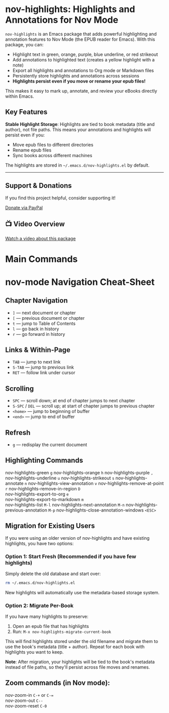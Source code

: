 
# nov-highlights: Highlights and Annotations for Nov Mode

`nov-highlights` is an Emacs package that adds powerful highlighting and annotation features to Nov Mode (the EPUB reader for Emacs). With this package, you can:

- Highlight text in green, orange, purple, blue underline, or red strikeout
- Add annotations to highlighted text (creates a yellow highlight with a note)
- Export all highlights and annotations to Org mode or Markdown files
- Persistently store highlights and annotations across sessions
- **Highlights persist even if you move or rename your epub files!**

This makes it easy to mark up, annotate, and review your eBooks directly within Emacs.

## Key Features

**Stable Highlight Storage**: Highlights are tied to book metadata (title and author), not file paths. This means your annotations and highlights will persist even if you:
- Move epub files to different directories
- Rename epub files
- Sync books across different machines

The highlights are stored in `~/.emacs.d/nov-highlights.el` by default.

---

## Support & Donations

If you find this project helpful, consider supporting it!

[Donate via PayPal](https://www.paypal.com/paypalme/revrari)

## 📺 Video Overview

[Watch a video about this package](https://youtu.be/HSxXWzGnMVI)

# Main Commands

# nov-mode Navigation Cheat-Sheet

## Chapter Navigation
- `]` — next document or chapter  
- `[` — previous document or chapter  
- `t` — jump to Table of Contents  
- `l` — go back in history  
- `r` — go forward in history  

## Links & Within-Page
- `TAB` — jump to next link  
- `S-TAB` — jump to previous link  
- `RET` — follow link under cursor  

## Scrolling
- `SPC` — scroll down; at end of chapter jumps to next chapter  
- `S-SPC` / `DEL` — scroll up; at start of chapter jumps to previous chapter  
- `<home>` — jump to beginning of buffer  
- `<end>` — jump to end of buffer  

## Refresh
- `g` — redisplay the current document  

## Highlighting Commands

nov-highlights-green        	        `g`
nov-highlights-orange	                `h`
nov-highlights-purple	                `,`
nov-highlights-underline	            `u`
nov-highlights-strikeout	            `s`
nov-highlights-annotate	                `n`
nov-highlights-view-annotation	        `v`
nov-highlights-remove-at-point	        `r`
nov-highlights-remove-in-region	        `D`  
nov-highlights-export-to-org	        `e`  
nov-highlights-export-to-markdown	    `m`  
nov-highlights-list	                    `M-l`
nov-highlights-next-annotation	        `M-n`
nov-highlights-previous-annotation	    `M-p`
nov-highlights-close-annotation-windows	`<ESC>`

## Migration for Existing Users

If you were using an older version of nov-highlights and have existing highlights, you have two options:

### Option 1: Start Fresh (Recommended if you have few highlights)
Simply delete the old database and start over:
```bash
rm ~/.emacs.d/nov-highlights.el
```
New highlights will automatically use the metadata-based storage system.

### Option 2: Migrate Per-Book
If you have many highlights to preserve:

1. Open an epub file that has highlights
2. Run: `M-x nov-highlights-migrate-current-book`

This will find highlights stored under the old filename and migrate them to use the book's metadata (title + author). Repeat for each book with highlights you want to keep.

**Note**: After migration, your highlights will be tied to the book's metadata instead of file paths, so they'll persist across file moves and renames.

## Zoom commands (in Nov mode):

nov-zoom-in	    `C-+` or `C-=`  
nov-zoom-out	`C--`  
nov-zoom-reset	`C-0`  



